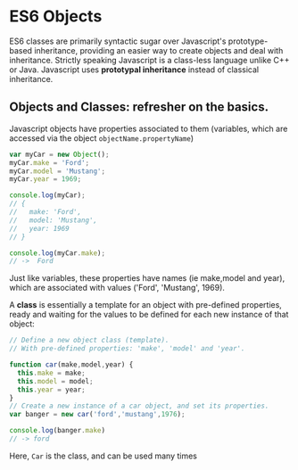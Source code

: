 # ES6 Objects

ES6 classes are primarily syntactic sugar over Javascript's prototype-based inheritance, providing an easier way to create objects and deal with inheritance. Strictly speaking Javascript is a class-less language unlike C++ or Java. Javascript uses **prototypal inheritance** instead of classical inheritance.

Objects and Classes: refresher on the basics.
---
Javascript objects have properties associated to them (variables, which are accessed via the object ``` objectName.propertyName ```)


``` js
var myCar = new Object();
myCar.make = 'Ford';
myCar.model = 'Mustang';
myCar.year = 1969;

console.log(myCar);
// {
//   make: 'Ford',
//   model: 'Mustang',
//   year: 1969
// }

console.log(myCar.make);
// ->  Ford
```

Just like variables, these properties have names (ie make,model and year), which are associated with values ('Ford', 'Mustang', 1969).


A **class** is essentially a template for an object with pre-defined properties, ready and waiting for the values to be defined for each new instance of that object:

```js
// Define a new object class (template).
// With pre-defined properties: 'make', 'model' and 'year'.

function car(make,model,year) {
  this.make = make;
  this.model = model;
  this.year = year;
}
// Create a new instance of a car object, and set its properties.
var banger = new car('ford','mustang',1976);

console.log(banger.make)
// -> ford
```

Here, ```Car``` is the class, and can be used many times
